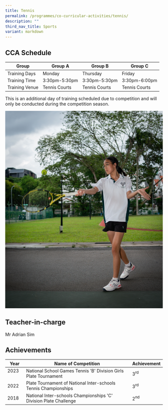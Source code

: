```yaml
---
title: Tennis
permalink: /programmes/co-curricular-activities/tennis/
description: ""
third_nav_title: Sports
variant: markdown
---
```

CCA Schedule
------------


| Group | Group A | Group B | Group C |
| -------- | -------- | -------- | -------- |
| Training Days  | Monday | Thursday | Friday |
| Training Time     | 3:30pm-5:30pm  | 3:30pm-5:30pm     | 3:30pm-6:00pm|
| Training Venue | Tennis Courts| Tennis Courts | Tennis Courts


This is an additional day of training scheduled due to competition and will only be conducted during the competition season.


![](/images/Tennis2.jpg)



Teacher-in-charge
-----------------

Mr Adrian Sim

Achievements
------------

| Year | Name of Competition | Achievement |
| -------- | -------- | -------- |
| 2023 &nbsp; &nbsp; | National School Games Tennis 'B' Division Girls Plate Tournament &nbsp; &nbsp; | 3<sup>rd</sup> &nbsp; &nbsp; |
| 2022 | Plate Tournament of National Inter-schools Tennis Championships | 3<sup>rd</sup> |
|2018 | National Inter-schools Championships 'C' Division Plate Challenge | 2<sup>nd</sup>|